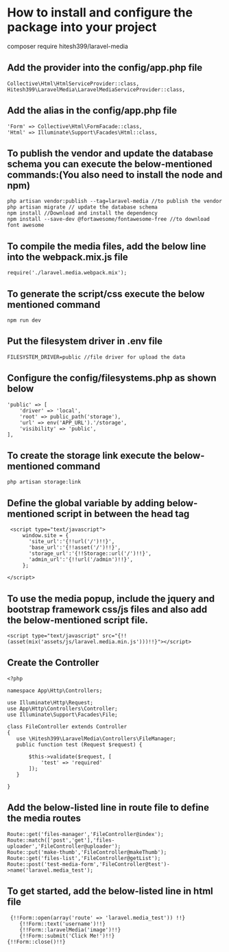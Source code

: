 # How to install and configure the package into your project
composer require hitesh399/laravel-media

## Add the provider into the config/app.php file
```
Collective\Html\HtmlServiceProvider::class,
Hitesh399\LaravelMedia\LaravelMediaServiceProvider::class,
``` 
## Add the alias in the config/app.php file
```
'Form' => Collective\Html\FormFacade::class,
'Html' => Illuminate\Support\Facades\Html::class,
```
## To publish the vendor and update the database schema you can execute the below-mentioned commands:(You also need to install the node and npm)
```
php artisan vendor:publish --tag=laravel-media //to publish the vendor
php artisan migrate // update the database schema
npm install //Download and install the dependency
npm install --save-dev @fortawesome/fontawesome-free //to download font awesome
```
## To compile the media files, add the below line into the webpack.mix.js file 
```
require('./laravel.media.webpack.mix');
```
## To generate the script/css execute the below mentioned command
```
npm run dev
```
## Put the filesystem driver in .env file
```
FILESYSTEM_DRIVER=public //file driver for upload the data
```
## Configure the config/filesystems.php as shown below
```
'public' => [
    'driver' => 'local',
    'root' => public_path('storage'),
    'url' => env('APP_URL').'/storage',
    'visibility' => 'public',
],
```
## To create the storage link execute the below-mentioned command 
```
php artisan storage:link
```
## Define the global variable by adding below-mentioned script in between the head tag
 ```
  <script type="text/javascript">
      window.site = {
        'site_url':'{!!url('/')!!}',
        'base_url':'{!!asset('/')!!}',
        'storage_url':'{!!Storage::url('/')!!}',
        'admin_url':'{!!url('/admin')!!}',
      };

</script>
 ```
 ## To use the media popup, include the jquery and bootstrap framework css/js files and also add the below-mentioned script file.
 ```
 <script type="text/javascript" src="{!!(asset(mix('assets/js/laravel.media.min.js')))!!}"></script>
 ```
 
 ## Create the Controller
 ```
 <?php

namespace App\Http\Controllers;

use Illuminate\Http\Request;
use App\Http\Controllers\Controller;
use Illuminate\Support\Facades\File;

class FileController extends Controller
{
	use \Hitesh399\LaravelMedia\Controllers\FileManager;
	public function test (Request $request) {

		$this->validate($request, [
            'test' => 'required'
        ]);
	}
	
}
 ```
 ## Add the below-listed line in route file to define the media routes
 ```
Route::get('files-manager','FileController@index');
Route::match(['post','get'],'files-uploader','FileController@uploader');
Route::put('make-thumb','FileController@makeThumb');
Route::get('files-list','FileController@getList');
Route::post('test-media-form','FileController@test')->name('laravel.media_test');
 ```
## To get started, add the below-listed line in html file
```
 {!!Form::open(array('route' => 'laravel.media_test')) !!}
    {!!Form::text('username')!!}
    {!!Form::laravelMedia('image')!!}
    {!!Form::submit('Click Me!')!!}
{!!Form::close()!!}
```
